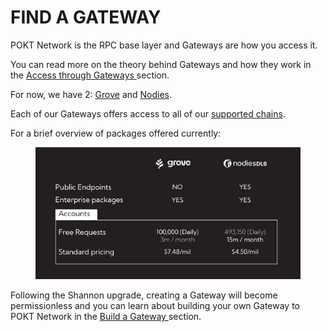 # FIND A GATEWAY

POKT Network is the RPC base layer and Gateways are how you access it.

You can read more on the theory behind Gateways and how they work in the [Access through Gateways ](../../welcome-to-pokt-network/access-through-gateways.md)section.

For now, we have 2: [Grove](grove.md) and [Nodies](nodies.md).

Each of our Gateways offers access to all of our [supported chains](../../welcome-to-pokt-network/supported-chains.md).

For a brief overview of packages offered currently:

<div align="left">

<figure><img src="../../.gitbook/assets/Comparison table.png" alt=""><figcaption></figcaption></figure>

</div>

Following the Shannon upgrade, creating a Gateway will become permissionless and you can learn about building your own Gateway to POKT Network in the [Build a Gateway ](../build-a-gateway.md)section.

